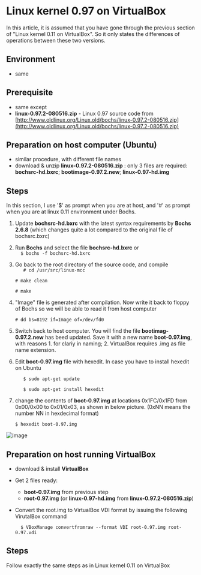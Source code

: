 # Linux kernel 0.97 on VirtualBox

In this article, it is assumed that you have gone through the previous section of "Linux kernel 0.11 on VirtualBox". So it only states the differences of operations between these two versions.


## Environment
- same

## Prerequisite
- same except
- **linux-0.97.2-080516.zip** - Linux 0.97 source code from  [http://www.oldlinux.org/Linux.old/bochs/linux-0.97.2-080516.zip](http://www.oldlinux.org/Linux.old/bochs/linux-0.97.2-080516.zip)

## Preparation on host computer (Ubuntu)
- similar procedure, with different file names
- download & unzip **linux-0.97.2-080516.zip** : only 3 files are required: **bochsrc-hd.bxrc**; **bootimage-0.97.2.new**; **linux-0.97-hd.img**

## Steps
In this section, I use '$' as prompt when you are at host, and '#' as prompt when you are at linux 0.11 environment under Bochs.

1. Update **bochsrc-hd.bxrc** with the latest syntax requirements by **Bochs 2.6.8** (which changes quite a lot compared to the original file of bochsrc.bxrc)
2. Run **Bochs** and select the file **bochsrc-hd.bxrc** or   
`   $ bochs -f bochsrc-hd.bxrc
`
3. Go back to the root directory of the source code, and compile  
`    # cd /usr/src/linux-mcc  
`

    `# make clean
` 

    `# make
`

4. "Image" file is generated after compilation. Now write it back to floppy of Bochs so we will be able to read it from host computer

    `# dd bs=8192 if=Image of=/dev/fd0
`
5. Switch back to host computer. You will find the file **bootimag-0.97.2.new** has beed updated. Save it with a new name **boot-0.97.img**, with reasons  1. for clariy in naming; 2. VirtualBox requires .img as file name extension. 
6. Edit **boot-0.97.img** file with hexedit. In case you have to install hexedit on Ubuntu

    `    $ sudo apt-get update
`

    `    $ sudo apt-get install hexedit
`
    
7. change the contents of **boot-0.97.img** at locations 0x1FC/0x1FD from 0x00/0x00 to 0x01/0x03, as shown in below picture. (0xNN means the number NN in hexdecimal format)

    `$ hexedit boot-0.97.img
`

![image](https://dl.dropboxusercontent.com/u/26460417/VirtualBox_Ubuntu14.png)


## Preparation on host running VirtualBox
- download & install **VirtualBox**

- Get 2 files ready: 

    - **boot-0.97.img** from previous step
    - **root-0.97.img** (or **linux-0.97-hd.img** from **linux-0.97.2-080516.zip**)

- Convert the root.img to VirtualBox VDI format by issuing the following VirutalBox command

    `	$ VBoxManage convertfromraw --format VDI root-0.97.img root-0.97.vdi
`


## Steps
Follow exactly the same steps as in Linux kernel 0.11 on VirtualBox










   

 